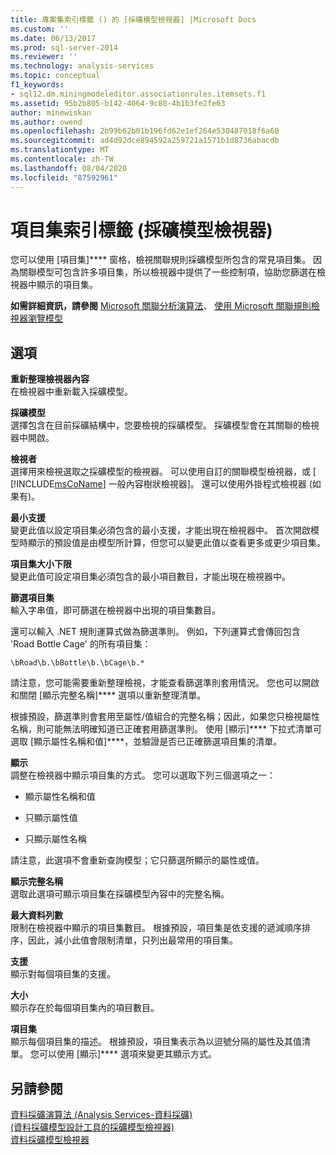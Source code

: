 ```yaml
---
title: 專案集索引標籤 () 的 [採礦模型檢視器] |Microsoft Docs
ms.custom: ''
ms.date: 06/13/2017
ms.prod: sql-server-2014
ms.reviewer: ''
ms.technology: analysis-services
ms.topic: conceptual
f1_keywords:
- sql12.dm.miningmodeleditor.associationrules.itemsets.f1
ms.assetid: 95b2b805-b142-4064-9c80-4b1b3fe2fe63
author: minewiskan
ms.author: owend
ms.openlocfilehash: 2b99b62b01b196fd62e1ef264e530487018f6a60
ms.sourcegitcommit: ad4d92dce894592a259721a1571b1d8736abacdb
ms.translationtype: MT
ms.contentlocale: zh-TW
ms.lasthandoff: 08/04/2020
ms.locfileid: "87592961"
---
```

# <a name="itemsets-tab-mining-model-viewer"></a>項目集索引標籤 (採礦模型檢視器)
  您可以使用 [項目集]**** 窗格，檢視關聯規則採礦模型所包含的常見項目集。 因為關聯模型可包含許多項目集，所以檢視器中提供了一些控制項，協助您篩選在檢視器中顯示的項目集。  
  
 **如需詳細資訊，請參閱** [Microsoft 關聯分析演算法](data-mining/microsoft-association-algorithm.md)、 [使用 Microsoft 關聯規則檢視器瀏覽模型](data-mining/browse-a-model-using-the-microsoft-association-rules-viewer.md)  
  
## <a name="options"></a>選項  
 **重新整理檢視器內容**  
 在檢視器中重新載入採礦模型。  
  
 **採礦模型**  
 選擇包含在目前採礦結構中，您要檢視的採礦模型。 採礦模型會在其關聯的檢視器中開啟。  
  
 **檢視者**  
 選擇用來檢視選取之採礦模型的檢視器。 可以使用自訂的關聯模型檢視器，或 [ [!INCLUDE[msCoName](../includes/msconame-md.md)] 一般內容樹狀檢視器]。 還可以使用外掛程式檢視器 (如果有)。  
  
 **最小支援**  
 變更此值以設定項目集必須包含的最小支援，才能出現在檢視器中。 首次開啟模型時顯示的預設值是由模型所計算，但您可以變更此值以查看更多或更少項目集。  
  
 **項目集大小下限**  
 變更此值可設定項目集必須包含的最小項目數目，才能出現在檢視器中。  
  
 **篩選項目集**  
 輸入字串值，即可篩選在檢視器中出現的項目集數目。  
  
 還可以輸入 .NET 規則運算式做為篩選準則。 例如，下列運算式會傳回包含 'Road Bottle Cage' 的所有項目集：  
  
 `\bRoad\b.\bBottle\b.\bCage\b.*`  
  
 請注意，您可能需要重新整理檢視，才能查看篩選準則套用情況。 您也可以開啟和關閉 [顯示完整名稱]**** 選項以重新整理清單。  
  
 根據預設，篩選準則會套用至屬性/值組合的完整名稱；因此，如果您只檢視屬性名稱，則可能無法明確知道已正確套用篩選準則。 使用 [顯示]**** 下拉式清單可選取 [顯示屬性名稱和值]****，並驗證是否已正確篩選項目集的清單。  
  
 **顯示**  
 調整在檢視器中顯示項目集的方式。 您可以選取下列三個選項之一：  
  
-   顯示屬性名稱和值  
  
-   只顯示屬性值  
  
-   只顯示屬性名稱  
  
 請注意，此選項不會重新查詢模型；它只篩選所顯示的屬性或值。  
  
 **顯示完整名稱**  
 選取此選項可顯示項目集在採礦模型內容中的完整名稱。  
  
 **最大資料列數**  
 限制在檢視器中顯示的項目集數目。 根據預設，項目集是依支援的遞減順序排序，因此，減小此值會限制清單，只列出最常用的項目集。  
  
 **支援**  
 顯示對每個項目集的支援。  
  
 **大小**  
 顯示存在於每個項目集內的項目數目。  
  
 **項目集**  
 顯示每個項目集的描述。 根據預設，項目集表示為以逗號分隔的屬性及其值清單。 您可以使用 [顯示]**** 選項來變更其顯示方式。  
  
## <a name="see-also"></a>另請參閱  
 [資料採礦演算法 &#40;Analysis Services-資料採礦&#41;](data-mining/data-mining-algorithms-analysis-services-data-mining.md)   
 [&#40;資料採礦模型設計工具的採礦模型檢視器&#41;](mining-model-viewers-data-mining-model-designer.md)   
 [資料採礦模型檢視器](data-mining/data-mining-model-viewers.md)  
  
  
